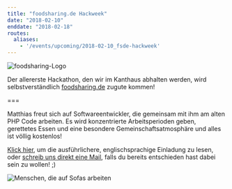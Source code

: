 ```yaml
---
title: "foodsharing.de Hackweek"
date: "2018-02-10"
enddate: "2018-02-18"
routes:
  aliases:
    - '/events/upcoming/2018-02-10_fsde-hackweek'
---
```


![foodsharing-Logo](/pics/foodsharinglogo_positiv.png)

Der allererste Hackathon, den wir im Kanthaus abhalten werden, wird selbstverständlich [foodsharing.de](https://foodsharing.de) zugute kommen!

===

Matthias freut sich auf Softwareentwickler, die gemeinsam mit ihm am alten PHP Code arbeiten. Es wird konzentrierte Arbeitsperioden geben, gerettetes Essen und eine besondere Gemeinschaftsatmosphäre und alles ist völlig kostenlos!

[Klick hier](https://yunity.org/en/events/2018-02-10-fsde-hackweek), um die ausführlichere, englischsprachige Einladung zu lesen, oder [schreib uns direkt eine Mail](mailto:hello@kanthaus.online), falls du bereits entschieden hast dabei sein zu wollen! ;)

![Menschen, die auf Sofas arbeiten](/pics/onSofaWork.jpg)
